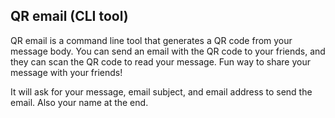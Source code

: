 ## QR email (CLI tool)

QR email is a command line tool that generates a QR code from your message body.
You can send an email with the QR code to your friends, and they can scan the QR code to read your message.
Fun way to share your message with your friends!

It will ask for your message, email subject, and email address to send the email. Also your name at the end.
